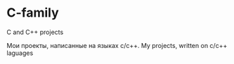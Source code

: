 # C-family
C and C++ projects 

Мои проекты, написанные на языках c/c++.
My projects, written on c/c++ laguages
